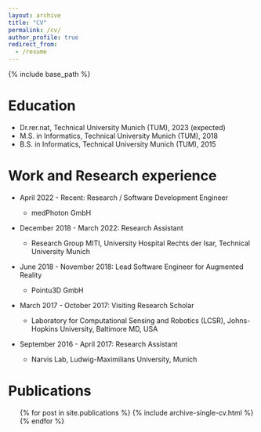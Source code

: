 ```yaml
---
layout: archive
title: "CV"
permalink: /cv/
author_profile: true
redirect_from:
  - /resume
---
```


{% include base_path %}

Education
======
* Dr.rer.nat, Technical University Munich (TUM), 2023 (expected)
* M.S. in Informatics, Technical University Munich (TUM), 2018
* B.S. in Informatics, Technical University Munich (TUM), 2015

Work and Research experience
======
* April 2022 - Recent: Research / Software Development Engineer
  * medPhoton GmbH

* December 2018 - March 2022: Research Assistant
  * Research Group MITI, University Hospital Rechts der Isar, Technical University Munich
  
* June 2018 - November 2018: Lead Software Engineer for Augmented Reality
  * Pointu3D GmbH

* March 2017 - October 2017: Visiting Research Scholar
  * Laboratory for Computational Sensing and Robotics (LCSR), Johns-Hopkins University, Baltimore MD, USA

* September 2016 - April 2017: Research Assistant
  * Narvis Lab, Ludwig-Maximilians University, Munich


Publications
======
  <ul>{% for post in site.publications %}
    {% include archive-single-cv.html %}
  {% endfor %}</ul>
  
